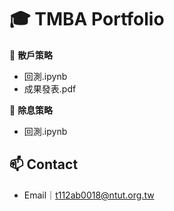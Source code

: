 # 🎓 TMBA Portfolio

📌 **散戶策略**
   - 回測.ipynb
   - 成果發表.pdf

📌 **除息策略**
   - 回測.ipynb

## 📫 Contact

- Email｜<t112ab0018@ntut.org.tw>